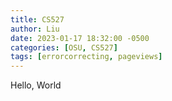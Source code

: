 ```yaml
---
title: CS527
author: Liu
date: 2023-01-17 18:32:00 -0500
categories: [OSU, CS527]
tags: [errorcorrecting, pageviews]
---
```


Hello, World